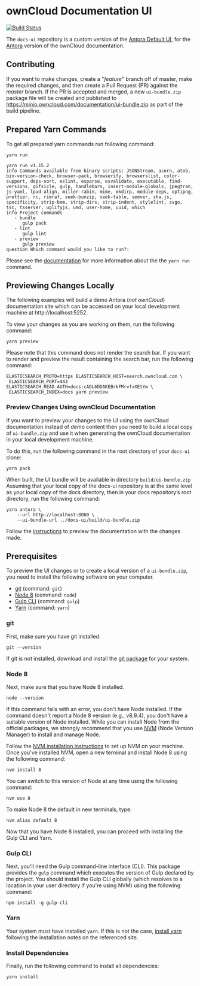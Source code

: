 # ownCloud Documentation UI

[![Build Status](http://drone.owncloud.com/api/badges/owncloud/docs-ui/status.svg)](http://drone.owncloud.com/owncloud/docs-ui)

[link-Antora-Default-UI]: https://gitlab.com/antora/antora-ui-default
[link-Antora]: https://antora.org
[link-ui_bundle.zip]: https://minio.owncloud.com/documentation/ui-bundle.zip
[link-README]: https://github.com/owncloud/docs
[link-git]: https://git-scm.com
[link-Node-8]: https://nodejs.org
[link-Gulp-CLI]: http://gulpjs.com
[link-Yarn]: https://yarnpkg.com
[link-git-package]: https://git-scm.com/downloads
[link-nvm]: https://github.com/creationix/nvm
[link-nvm-installation-instructions]: https://github.com/creationix/nvm#installation
[link-preview]: https://github.com/owncloud/docs/blob/master/docs/build-the-docs.md#viewing-the-html-documentation


The `docs-ui` repository is a custom version of the [Antora Default UI][link-Antora-Default-UI], for the [Antora][link-Antora] version of the ownCloud documentation.

## Contributing

If you want to make changes, create a "_feature_" branch off of master, make the required changes, and then create a Pull Request (PR) against the _master_ branch.
If the PR is accepted and merged, a new `ui-bundle.zip` package file will be created and published to https://minio.owncloud.com/documentation/ui-bundle.zip as part of the build pipeline.

## Prepared Yarn Commands

To get all prepared yarn commands run following command:

```console
yarn run

yarn run v1.15.2
info Commands available from binary scripts: JSONStream, acorn, atob, bin-version-check, browser-pack, browserify, browserslist, color-support, deps-sort, eslint, esparse, esvalidate, executable, find-versions, gifsicle, gulp, handlebars, insert-module-globals, jpegtran, js-yaml, lpad-align, miller-rabin, mime, mkdirp, module-deps, optipng, prettier, rc, rimraf, seek-bunzip, seek-table, semver, sha.js, specificity, strip-bom, strip-dirs, strip-indent, stylelint, svgo, tsc, tsserver, uglifyjs, umd, user-home, uuid, which
info Project commands
   - bundle
      gulp pack
   - lint
      gulp lint
   - preview
      gulp preview
question Which command would you like to run?: 
```
Please see the [documentation](https://yarnpkg.com/lang/en/docs/cli/run/)
for more information about the the `yarn run` command.

## Previewing Changes Locally

The following examples will build a demo Antora (_not ownCloud_) documentation site which can be accessed on your local development machine at http://localhost:5252.


To view your changes as you are working on them, run the following command:

```console
yarn preview
```
Please note that this command does not render the search bar.
If you want to render and preview the result containing the search bar, run the following command:

```console
ELASTICSEARCH_PROTO=https ELASTICSEARCH_HOST=search.owncloud.com \
 ELASTICSEARCH_PORT=443 ELASTICSEARCH_READ_AUTH=docs:cADL6DDAKEBrkFMrvfxXEtYm \
 ELASTICSEARCH_INDEX=docs yarn preview
```

### Preview Changes Using ownCloud Documentation

If you want to preview your changes to the UI using the ownCloud documentation instead of demo content then you need to build a local copy of `ui-bundle.zip` and use it when generating the ownCloud documentation in your local development machine.

To do this, run the following command in the root directory of your `docs-ui` clone:

```console
yarn pack
```

When built, the UI bundle will be available in directory `build/ui-bundle.zip`
Assuming that your local copy of the docs-ui repository is at the same level as your local copy of the docs directory, then in your docs repository’s root directory, run the following command:

```console
yarn antora \
    --url http://localhost:8080 \
    --ui-bundle-url ../docs-ui/build/ui-bundle.zip 
```

Follow the [instructions][link-preview] to preview the documentation with the changes made.

## Prerequisites

To preview the UI changes or to create a local version of a `ui-bundle.zip`, you need to install the following software on your computer.

* [git][link-git] (command: `git`)
* [Node 8][link-Node-8] (command: `node`)
* [Gulp CLI][link-Gulp-CLI] (command: `gulp`)
* [Yarn][link-Yarn] (command: `yarn`)

### git

First, make sure you have git installed.

```
git --version
```

If git is not installed, download and install the [git package][link-git-package] for your system.

### Node 8

Next, make sure that you have Node 8 installed.

```
node --version
```

If this command fails with an error, you don't have Node installed.
If the command doesn't report a Node 8 version (e.g., v8.9.4), you don't have a suitable version of Node installed.
While you can install Node from the official packages, we strongly recommend that you use [NVM][link-nvm] (Node Version Manager) to install and manage Node.

Follow the [NVM installation instructions][link-nvm-installation-instructions] to set up NVM on your machine.
Once you've installed NVM, open a new terminal and install Node 8 using the following command:

```
nvm install 8
```

You can switch to this version of Node at any time using the following command:

```
nvm use 8
```

To make Node 8 the default in new terminals, type:

```
nvm alias default 8
```

Now that you have Node 8 installed, you can proceed with installing the Gulp CLI and Yarn.

### Gulp CLI

Next, you'll need the Gulp command-line interface (CLI).
This package provides the `gulp` command which executes the version of Gulp declared by the project.
You should install the Gulp CLI globally (which resolves to a location in your user directory if you're using NVM)
using the following command:

```
npm install -g gulp-cli
```

### Yarn

Your system must have installed `yarn`. If this is not the case,
[install yarn](https://yarnpkg.com/lang/en/docs/install) following the installation
notes on the referenced site.

### Install Dependencies

Finally, run the following command to install all dependencies:

```
yarn install
```
